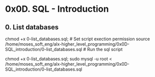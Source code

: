 # 0x0D. SQL - Introduction

## 0. List databases
chmod +x 0-list_databases.sql;  # Set script exection permission
source /home/moses_soft_eng/alx-higher_level_programming/0x0D-SQL_introduction/0-list_databases.sql # Run the sql script

chmod +x 0-list_databases.sql; sudo mysql -u root < /home/moses_soft_eng/alx-higher_level_programming/0x0D-SQL_introduction/0-list_databases.sql